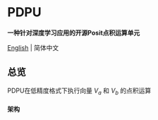 # PDPU
**一种针对深度学习应用的开源Posit点积运算单元**

[English](https://github.com/qleenju/PDPU/blob/main/README.md) | 简体中文

## 总览
PDPU在低精度格式下执行向量 $V_a$ 和 $V_b$ 的点积运算

#### 架构
